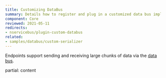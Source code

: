 ```yaml
---
title: Customizing DataBus
summary: Details how to register and plug in a customized data bus implementation into an endpoint.
component: Core
reviewed: 2021-05-11
redirects:
- nservicebus/plugin-custom-databus
related:
- samples/databus/custom-serializer
---
```


Endpoints support sending and receiving large chunks of data via the [data bus](./).

partial: content
